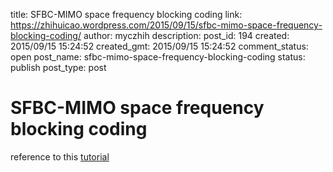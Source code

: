 title: SFBC-MIMO space frequency blocking coding
link: https://zhihuicao.wordpress.com/2015/09/15/sfbc-mimo-space-frequency-blocking-coding/
author: myczhih
description: 
post_id: 194
created: 2015/09/15 15:24:52
created_gmt: 2015/09/15 15:24:52
comment_status: open
post_name: sfbc-mimo-space-frequency-blocking-coding
status: publish
post_type: post

# SFBC-MIMO space frequency blocking coding

reference to this [tutorial](http://www.sharetechnote.com/html/Handbook_LTE_SFBC.html)